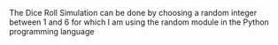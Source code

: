 The Dice Roll Simulation can be done by choosing a random integer between 1 and 6 for which I am using the random module in the Python programming language

